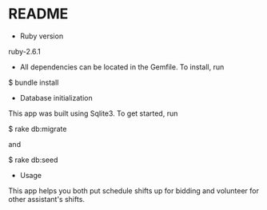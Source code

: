 # README

* Ruby version

ruby-2.6.1

* All dependencies can be located in the Gemfile.
To install, run

$ bundle install


* Database initialization

This app was built using Sqlite3. To get started, run

$ rake db:migrate

and

$ rake db:seed



* Usage

This app helps you both put schedule shifts up for bidding and volunteer for other
assistant's shifts.

